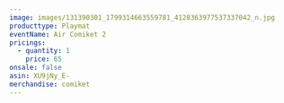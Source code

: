 ```yaml
---
image: images/131390301_1799314663559781_4128363977537337042_n.jpg
producttype: Playmat
eventName: Air Comiket 2
pricings:
  - quantity: 1
    price: 65
onsale: false
asin: XU9jNy_E-
merchandise: comiket
---
```

